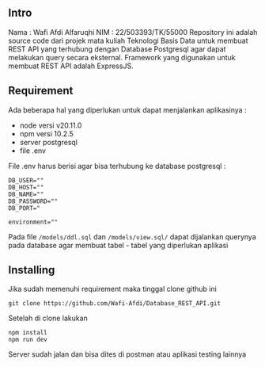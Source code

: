 ## Intro
Nama : Wafi Afdi Alfaruqhi
NIM : 22/503393/TK/55000
Repository ini adalah source code dari projek mata kuliah Teknologi Basis Data untuk membuat REST API yang terhubung dengan Database Postgresql agar dapat melakukan query secara eksternal. Framework yang digunakan untuk membuat REST API adalah ExpressJS.

## Requirement
Ada beberapa hal yang diperlukan untuk dapat menjalankan aplikasinya : 
* node versi v20.11.0
* npm versi 10.2.5 
* server postgresql
* file .env

File .env harus berisi agar bisa terhubung ke database postgresql : 
```
DB_USER=""
DB_HOST=""
DB_NAME=""
DB_PASSWORD=""
DB_PORT="

environment=""
```

Pada file `/models/ddl.sql` dan `/models/view.sql/` dapat dijalankan querynya pada database agar membuat tabel - tabel yang diperlukan aplikasi

## Installing
Jika sudah memenuhi requirement maka tinggal clone  github ini 
```
git clone https://github.com/Wafi-Afdi/Database_REST_API.git
```
Setelah di clone lakukan 
```
npm install
npm run dev
```
Server sudah jalan dan bisa dites di postman atau aplikasi testing lainnya

